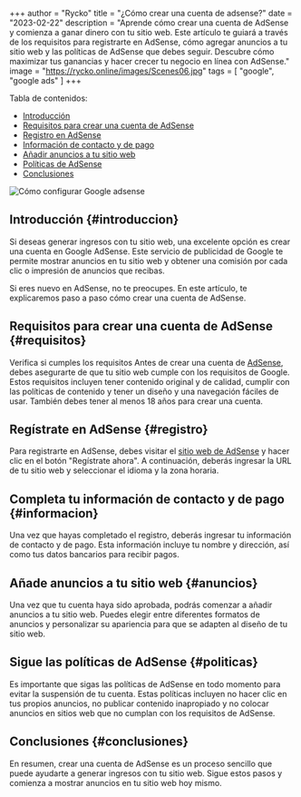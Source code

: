 +++
author = "Rycko"
title = "¿Cómo crear una cuenta de adsense?"
date = "2023-02-22"
description = "Aprende cómo crear una cuenta de AdSense y comienza a ganar dinero con tu sitio web. Este artículo te guiará a través de los requisitos para registrarte en AdSense, cómo agregar anuncios a tu sitio web y las políticas de AdSense que debes seguir. Descubre cómo maximizar tus ganancias y hacer crecer tu negocio en línea con AdSense."
image = "https://rycko.online/images/Scenes06.jpg"
tags = [
    "google",
    "google ads"
]
+++

<script async src="https://pagead2.googlesyndication.com/pagead/js/adsbygoogle.js?client=ca-pub-5337517241673026"
     crossorigin="anonymous"></script>
<!-- Anuncios en el blog de Rycko -->

<ins class="adsbygoogle"
     style="display:block"
     data-ad-client="ca-pub-5337517241673026"
     data-ad-slot="5359573623"
     data-ad-format="auto"
     data-full-width-responsive="true"></ins>

<script>
     (adsbygoogle = window.adsbygoogle || []).push({});
</script>

Tabla de contenidos:

- [Introducción](#introduccion)
- [Requisitos para crear una cuenta de AdSense](#requisitos)
- [Registro en AdSense](#registro)
- [Información de contacto y de pago](#informacion)
- [Añadir anuncios a tu sitio web](#anuncios)
- [Políticas de AdSense](#politicas)
- [Conclusiones](#conclusiones)

![Cómo configurar Google adsense][def]

[def]: /images/Scenes06.jpg

## Introducción {#introduccion}

Si deseas generar ingresos con tu sitio web, una excelente opción es crear una cuenta en Google AdSense. Este servicio de publicidad de Google te permite mostrar anuncios en tu sitio web y obtener una comisión por cada clic o impresión de anuncios que recibas.

Si eres nuevo en AdSense, no te preocupes. En este artículo, te explicaremos paso a paso cómo crear una cuenta de AdSense.

## Requisitos para crear una cuenta de AdSense {#requisitos}

Verifica si cumples los requisitos
Antes de crear una cuenta de [AdSense](https://adsense.google.com/intl/es-419/start/), debes asegurarte de que tu sitio web cumple con los requisitos de Google. Estos requisitos incluyen tener contenido original y de calidad, cumplir con las políticas de contenido y tener un diseño y una navegación fáciles de usar. También debes tener al menos 18 años para crear una cuenta.

## Regístrate en AdSense {#registro}

Para registrarte en AdSense, debes visitar el [sitio web de AdSense](https://adsense.google.com/intl/es-419/start/) y hacer clic en el botón "Regístrate ahora". A continuación, deberás ingresar la URL de tu sitio web y seleccionar el idioma y la zona horaria.

## Completa tu información de contacto y de pago {#informacion}

Una vez que hayas completado el registro, deberás ingresar tu información de contacto y de pago. Esta información incluye tu nombre y dirección, así como tus datos bancarios para recibir pagos.

## Añade anuncios a tu sitio web {#anuncios}

Una vez que tu cuenta haya sido aprobada, podrás comenzar a añadir anuncios a tu sitio web. Puedes elegir entre diferentes formatos de anuncios y personalizar su apariencia para que se adapten al diseño de tu sitio web.

## Sigue las políticas de AdSense {#politicas}

Es importante que sigas las políticas de AdSense en todo momento para evitar la suspensión de tu cuenta. Estas políticas incluyen no hacer clic en tus propios anuncios, no publicar contenido inapropiado y no colocar anuncios en sitios web que no cumplan con los requisitos de AdSense.

## Conclusiones {#conclusiones}

En resumen, crear una cuenta de AdSense es un proceso sencillo que puede ayudarte a generar ingresos con tu sitio web. Sigue estos pasos y comienza a mostrar anuncios en tu sitio web hoy mismo.
